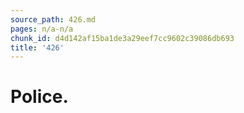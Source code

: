 ```yaml
---
source_path: 426.md
pages: n/a-n/a
chunk_id: d4d142af15ba1de3a29eef7cc9602c39086db693
title: '426'
---
```

# Police.
